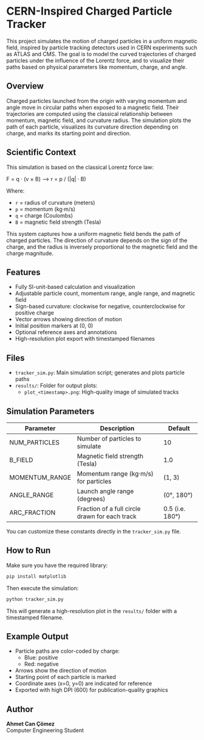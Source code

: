 # CERN-Inspired Charged Particle Tracker

This project simulates the motion of charged particles in a uniform magnetic field, inspired by particle tracking detectors used in CERN experiments such as ATLAS and CMS. The goal is to model the curved trajectories of charged particles under the influence of the Lorentz force, and to visualize their paths based on physical parameters like momentum, charge, and angle.

## Overview

Charged particles launched from the origin with varying momentum and angle move in circular paths when exposed to a magnetic field. Their trajectories are computed using the classical relationship between momentum, magnetic field, and curvature radius. The simulation plots the path of each particle, visualizes its curvature direction depending on charge, and marks its starting point and direction.

## Scientific Context

This simulation is based on the classical Lorentz force law:

F = q · (v × B)  ⟶  r = p / (|q| · B)

Where:
- `r` = radius of curvature (meters)
- `p` = momentum (kg·m/s)
- `q` = charge (Coulombs)
- `B` = magnetic field strength (Tesla)


This system captures how a uniform magnetic field bends the path of charged particles. The direction of curvature depends on the sign of the charge, and the radius is inversely proportional to the magnetic field and the charge magnitude.

## Features

- Fully SI-unit-based calculation and visualization
- Adjustable particle count, momentum range, angle range, and magnetic field
- Sign-based curvature: clockwise for negative, counterclockwise for positive charge
- Vector arrows showing direction of motion
- Initial position markers at (0, 0)
- Optional reference axes and annotations
- High-resolution plot export with timestamped filenames

## Files

- `tracker_sim.py`: Main simulation script; generates and plots particle paths
- `results/`: Folder for output plots:
  - `plot_<timestamp>.png`: High-quality image of simulated tracks

## Simulation Parameters

| Parameter         | Description                                       | Default            |
|------------------|---------------------------------------------------|--------------------|
| NUM_PARTICLES    | Number of particles to simulate                   | 10                 |
| B_FIELD          | Magnetic field strength (Tesla)                   | 1.0                |
| MOMENTUM_RANGE   | Momentum range (kg·m/s) for particles             | (1, 3)             |
| ANGLE_RANGE      | Launch angle range (degrees)                      | (0°, 180°)         |
| ARC_FRACTION     | Fraction of a full circle drawn for each track    | 0.5 (i.e. 180°)    |

You can customize these constants directly in the `tracker_sim.py` file.

## How to Run

Make sure you have the required library:

```bash
pip install matplotlib
```

Then execute the simulation:

```bash
python tracker_sim.py
```

This will generate a high-resolution plot in the `results/` folder with a timestamped filename.

## Example Output

- Particle paths are color-coded by charge:
  - Blue: positive
  - Red: negative
- Arrows show the direction of motion
- Starting point of each particle is marked
- Coordinate axes (x=0, y=0) are indicated for reference
- Exported with high DPI (600) for publication-quality graphics

## Author

**Ahmet Can Çömez**  
Computer Engineering Student  
